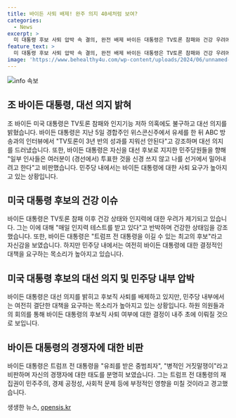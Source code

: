 ```yaml
---
title: 바이든 사퇴 배제! 완주 의지 40세처럼 보여?
categories:
  - News
excerpt: >
  미 대통령 후보 사퇴 압박 속 결의, 완전 배제 바이든 대통령은 TV토론 참패와 건강 우려에 대해 결의를 강조하며 사퇴 요구를 비판했다. 민주당 내 결단 요구가 확산되는 가운데 상원과 하원 의원들이 바이든의 후보직 사퇴를 요구하고 있어, 바이든 대통령의 선언에도 불구하고 내주 중요 국면이 예상된다. 도널드 트럼프를 비판하며 자신을 최고의 후보로 소개한 바이든 대통령은 대선 완주 의지를 밝히고 사퇴를 완전히 배제한다고 밝혔다.
feature_text: >
  미 대통령 후보 사퇴 압박 속 결의, 완전 배제 바이든 대통령은 TV토론 참패와 건강 우려에 대해 결의를 강조하며 사퇴 요구를 비판했다. 민주당 내 결단 요구가 확산되는 가운데 상원과 하원 의원들이 바이든의 후보직 사퇴를 요구하고 있어, 바이든 대통령의 선언에도 불구하고 내주 중요 국면이 예상된다. 도널드 트럼프를 비판하며 자신을 최고의 후보로 소개한 바이든 대통령은 대선 완주 의지를 밝히고 사퇴를 완전히 배제한다고 밝혔다.
image: 'https://www.behealthy4u.com/wp-content/uploads/2024/06/unnamed-file.png'
---
```


<p><img src="https://www.behealthy4u.com/wp-content/uploads/2024/06/unnamed-file.png" alt="info 속보" /></p>

<h2 data-ke-size="size26">조 바이든 대통령, 대선 의지 밝혀</h2>

<p data-ke-size="size16">조 바이든 미국 대통령은 TV토론 참패와 인지기능 저하 의혹에도 불구하고 대선 의지를 밝혔습니다. 바이든 대통령은 지난 5일 경합주인 위스콘신주에서 유세를 한 뒤 ABC 방송과의 인터뷰에서 "TV토론이 3년 반의 성과를 지워선 안된다"고 강조하며 대선 의지를 드러냈습니다. 또한, 바이든 대통령은 자신을 대선 후보로 지지한 민주당원들을 향해 "일부 인사들은 여러분이 (경선에서) 투표한 것을 신경 쓰지 않고 나를 선거에서 밀어내려고 한다"고 비판했습니다. 민주당 내에서는 바이든 대통령에 대한 사퇴 요구가 높아지고 있는 상황입니다.</p>

<h2 data-ke-size="size26">미국 대통령 후보의 건강 이슈</h2>

<p data-ke-size="size16">바이든 대통령은 TV토론 참패 이후 건강 상태와 인지력에 대한 우려가 제기되고 있습니다. 그는 이에 대해 "매일 인지력 테스트를 받고 있다"고 반박하며 건강한 상태임을 강조했습니다. 또한, 바이든 대통령은 "트럼프 전 대통령을 이길 수 있는 최고의 후보"라고 자신감을 보였습니다. 하지만 민주당 내에서는 여전히 바이든 대통령에 대한 결정적인 대책을 요구하는 목소리가 높아지고 있습니다.</p>

<h2 data-ke-size="size26">미국 대통령 후보의 대선 의지 및 민주당 내부 압박</h2>

<p data-ke-size="size16">바이든 대통령은 대선 의지를 밝히고 후보직 사퇴를 배제하고 있지만, 민주당 내부에서는 여전히 결단한 대책을 요구하는 목소리가 높아지고 있는 상황입니다. 하원 의원들과의 회의를 통해 바이든 대통령의 후보직 사퇴 여부에 대한 결정이 내주 초에 이뤄질 것으로 보입니다.</p>

<h2 data-ke-size="size26">바이든 대통령의 경쟁자에 대한 비판</h2>

<p data-ke-size="size16">바이든 대통령은 트럼프 전 대통령을 "유죄를 받은 중범죄자", "병적인 거짓말쟁이"라고 비판하며 자신의 경쟁자에 대한 태도를 분명히 보였습니다. 그는 트럼프 전 대통령의 재집권이 민주주의, 경제 공정성, 사회적 문제 등에 부정적인 영향을 미칠 것이라고 경고했습니다.</p>
생생한 뉴스, <a href="https://opensis.kr" rel="dofollow">opensis.kr</a>


